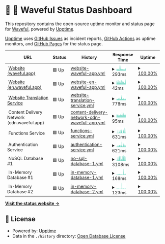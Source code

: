 # 📡 🌊 Waveful Status Dashboard

This repository contains the open-source uptime monitor and status page for [Waveful](https://waveful.app), powered by [Upptime](https://github.com/upptime/upptime).

[Upptime](https://github.com/upptime/upptime) uses [GitHub Issues](https://github.com/Waveful/status.Waveful.github.io/issues) as incident reports, [GitHub Actions](https://github.com/Waveful/status.Waveful.github.io/actions) as uptime monitors, and [GitHub Pages](https://status.waveful.app) for the status page.

<!--start: status pages-->
<!-- This summary is generated by Upptime (https://github.com/upptime/upptime) -->
<!-- Do not edit this manually, your changes will be overwritten -->
<!-- prettier-ignore -->
| URL | Status | History | Response Time | Uptime |
| --- | ------ | ------- | ------------- | ------ |
| <img alt="" src="https://icons.duckduckgo.com/ip3/waveful.app.ico" height="13"> [Website (waveful.app)](https://waveful.app) | 🟩 Up | [website-waveful-app.yml](https://github.com/Waveful/status.Waveful.github.io/commits/HEAD/history/website-waveful-app.yml) | <details><summary><img alt="Response time graph" src="./graphs/website-waveful-app/response-time-week.png" height="20"> 293ms</summary><br><a href="https://status.waveful.app/history/website-waveful-app"><img alt="Response time 338" src="https://img.shields.io/endpoint?url=https%3A%2F%2Fraw.githubusercontent.com%2FWaveful%2Fstatus.Waveful.github.io%2FHEAD%2Fapi%2Fwebsite-waveful-app%2Fresponse-time.json"></a><br><a href="https://status.waveful.app/history/website-waveful-app"><img alt="24-hour response time 265" src="https://img.shields.io/endpoint?url=https%3A%2F%2Fraw.githubusercontent.com%2FWaveful%2Fstatus.Waveful.github.io%2FHEAD%2Fapi%2Fwebsite-waveful-app%2Fresponse-time-day.json"></a><br><a href="https://status.waveful.app/history/website-waveful-app"><img alt="7-day response time 293" src="https://img.shields.io/endpoint?url=https%3A%2F%2Fraw.githubusercontent.com%2FWaveful%2Fstatus.Waveful.github.io%2FHEAD%2Fapi%2Fwebsite-waveful-app%2Fresponse-time-week.json"></a><br><a href="https://status.waveful.app/history/website-waveful-app"><img alt="30-day response time 343" src="https://img.shields.io/endpoint?url=https%3A%2F%2Fraw.githubusercontent.com%2FWaveful%2Fstatus.Waveful.github.io%2FHEAD%2Fapi%2Fwebsite-waveful-app%2Fresponse-time-month.json"></a><br><a href="https://status.waveful.app/history/website-waveful-app"><img alt="1-year response time 339" src="https://img.shields.io/endpoint?url=https%3A%2F%2Fraw.githubusercontent.com%2FWaveful%2Fstatus.Waveful.github.io%2FHEAD%2Fapi%2Fwebsite-waveful-app%2Fresponse-time-year.json"></a></details> | <details><summary><a href="https://status.waveful.app/history/website-waveful-app">100.00%</a></summary><a href="https://status.waveful.app/history/website-waveful-app"><img alt="All-time uptime 99.98%" src="https://img.shields.io/endpoint?url=https%3A%2F%2Fraw.githubusercontent.com%2FWaveful%2Fstatus.Waveful.github.io%2FHEAD%2Fapi%2Fwebsite-waveful-app%2Fuptime.json"></a><br><a href="https://status.waveful.app/history/website-waveful-app"><img alt="24-hour uptime 100.00%" src="https://img.shields.io/endpoint?url=https%3A%2F%2Fraw.githubusercontent.com%2FWaveful%2Fstatus.Waveful.github.io%2FHEAD%2Fapi%2Fwebsite-waveful-app%2Fuptime-day.json"></a><br><a href="https://status.waveful.app/history/website-waveful-app"><img alt="7-day uptime 100.00%" src="https://img.shields.io/endpoint?url=https%3A%2F%2Fraw.githubusercontent.com%2FWaveful%2Fstatus.Waveful.github.io%2FHEAD%2Fapi%2Fwebsite-waveful-app%2Fuptime-week.json"></a><br><a href="https://status.waveful.app/history/website-waveful-app"><img alt="30-day uptime 99.72%" src="https://img.shields.io/endpoint?url=https%3A%2F%2Fraw.githubusercontent.com%2FWaveful%2Fstatus.Waveful.github.io%2FHEAD%2Fapi%2Fwebsite-waveful-app%2Fuptime-month.json"></a><br><a href="https://status.waveful.app/history/website-waveful-app"><img alt="1-year uptime 99.96%" src="https://img.shields.io/endpoint?url=https%3A%2F%2Fraw.githubusercontent.com%2FWaveful%2Fstatus.Waveful.github.io%2FHEAD%2Fapi%2Fwebsite-waveful-app%2Fuptime-year.json"></a></details>
| <img alt="" src="https://icons.duckduckgo.com/ip3/en.waveful.app.ico" height="13"> [Website (en.waveful.app)](https://en.waveful.app) | 🟩 Up | [website-en-waveful-app.yml](https://github.com/Waveful/status.Waveful.github.io/commits/HEAD/history/website-en-waveful-app.yml) | <details><summary><img alt="Response time graph" src="./graphs/website-en-waveful-app/response-time-week.png" height="20"> 42ms</summary><br><a href="https://status.waveful.app/history/website-en-waveful-app"><img alt="Response time 59" src="https://img.shields.io/endpoint?url=https%3A%2F%2Fraw.githubusercontent.com%2FWaveful%2Fstatus.Waveful.github.io%2FHEAD%2Fapi%2Fwebsite-en-waveful-app%2Fresponse-time.json"></a><br><a href="https://status.waveful.app/history/website-en-waveful-app"><img alt="24-hour response time 38" src="https://img.shields.io/endpoint?url=https%3A%2F%2Fraw.githubusercontent.com%2FWaveful%2Fstatus.Waveful.github.io%2FHEAD%2Fapi%2Fwebsite-en-waveful-app%2Fresponse-time-day.json"></a><br><a href="https://status.waveful.app/history/website-en-waveful-app"><img alt="7-day response time 42" src="https://img.shields.io/endpoint?url=https%3A%2F%2Fraw.githubusercontent.com%2FWaveful%2Fstatus.Waveful.github.io%2FHEAD%2Fapi%2Fwebsite-en-waveful-app%2Fresponse-time-week.json"></a><br><a href="https://status.waveful.app/history/website-en-waveful-app"><img alt="30-day response time 59" src="https://img.shields.io/endpoint?url=https%3A%2F%2Fraw.githubusercontent.com%2FWaveful%2Fstatus.Waveful.github.io%2FHEAD%2Fapi%2Fwebsite-en-waveful-app%2Fresponse-time-month.json"></a><br><a href="https://status.waveful.app/history/website-en-waveful-app"><img alt="1-year response time 60" src="https://img.shields.io/endpoint?url=https%3A%2F%2Fraw.githubusercontent.com%2FWaveful%2Fstatus.Waveful.github.io%2FHEAD%2Fapi%2Fwebsite-en-waveful-app%2Fresponse-time-year.json"></a></details> | <details><summary><a href="https://status.waveful.app/history/website-en-waveful-app">100.00%</a></summary><a href="https://status.waveful.app/history/website-en-waveful-app"><img alt="All-time uptime 99.98%" src="https://img.shields.io/endpoint?url=https%3A%2F%2Fraw.githubusercontent.com%2FWaveful%2Fstatus.Waveful.github.io%2FHEAD%2Fapi%2Fwebsite-en-waveful-app%2Fuptime.json"></a><br><a href="https://status.waveful.app/history/website-en-waveful-app"><img alt="24-hour uptime 100.00%" src="https://img.shields.io/endpoint?url=https%3A%2F%2Fraw.githubusercontent.com%2FWaveful%2Fstatus.Waveful.github.io%2FHEAD%2Fapi%2Fwebsite-en-waveful-app%2Fuptime-day.json"></a><br><a href="https://status.waveful.app/history/website-en-waveful-app"><img alt="7-day uptime 100.00%" src="https://img.shields.io/endpoint?url=https%3A%2F%2Fraw.githubusercontent.com%2FWaveful%2Fstatus.Waveful.github.io%2FHEAD%2Fapi%2Fwebsite-en-waveful-app%2Fuptime-week.json"></a><br><a href="https://status.waveful.app/history/website-en-waveful-app"><img alt="30-day uptime 99.72%" src="https://img.shields.io/endpoint?url=https%3A%2F%2Fraw.githubusercontent.com%2FWaveful%2Fstatus.Waveful.github.io%2FHEAD%2Fapi%2Fwebsite-en-waveful-app%2Fuptime-month.json"></a><br><a href="https://status.waveful.app/history/website-en-waveful-app"><img alt="1-year uptime 99.97%" src="https://img.shields.io/endpoint?url=https%3A%2F%2Fraw.githubusercontent.com%2FWaveful%2Fstatus.Waveful.github.io%2FHEAD%2Fapi%2Fwebsite-en-waveful-app%2Fuptime-year.json"></a></details>
| <img alt="" src="https://icons.duckduckgo.com/ip3/it.waveful.app.ico" height="13"> [Website Translation Service](https://it.waveful.app) | 🟩 Up | [website-translation-service.yml](https://github.com/Waveful/status.Waveful.github.io/commits/HEAD/history/website-translation-service.yml) | <details><summary><img alt="Response time graph" src="./graphs/website-translation-service/response-time-week.png" height="20"> 778ms</summary><br><a href="https://status.waveful.app/history/website-translation-service"><img alt="Response time 944" src="https://img.shields.io/endpoint?url=https%3A%2F%2Fraw.githubusercontent.com%2FWaveful%2Fstatus.Waveful.github.io%2FHEAD%2Fapi%2Fwebsite-translation-service%2Fresponse-time.json"></a><br><a href="https://status.waveful.app/history/website-translation-service"><img alt="24-hour response time 776" src="https://img.shields.io/endpoint?url=https%3A%2F%2Fraw.githubusercontent.com%2FWaveful%2Fstatus.Waveful.github.io%2FHEAD%2Fapi%2Fwebsite-translation-service%2Fresponse-time-day.json"></a><br><a href="https://status.waveful.app/history/website-translation-service"><img alt="7-day response time 778" src="https://img.shields.io/endpoint?url=https%3A%2F%2Fraw.githubusercontent.com%2FWaveful%2Fstatus.Waveful.github.io%2FHEAD%2Fapi%2Fwebsite-translation-service%2Fresponse-time-week.json"></a><br><a href="https://status.waveful.app/history/website-translation-service"><img alt="30-day response time 758" src="https://img.shields.io/endpoint?url=https%3A%2F%2Fraw.githubusercontent.com%2FWaveful%2Fstatus.Waveful.github.io%2FHEAD%2Fapi%2Fwebsite-translation-service%2Fresponse-time-month.json"></a><br><a href="https://status.waveful.app/history/website-translation-service"><img alt="1-year response time 941" src="https://img.shields.io/endpoint?url=https%3A%2F%2Fraw.githubusercontent.com%2FWaveful%2Fstatus.Waveful.github.io%2FHEAD%2Fapi%2Fwebsite-translation-service%2Fresponse-time-year.json"></a></details> | <details><summary><a href="https://status.waveful.app/history/website-translation-service">100.00%</a></summary><a href="https://status.waveful.app/history/website-translation-service"><img alt="All-time uptime 99.98%" src="https://img.shields.io/endpoint?url=https%3A%2F%2Fraw.githubusercontent.com%2FWaveful%2Fstatus.Waveful.github.io%2FHEAD%2Fapi%2Fwebsite-translation-service%2Fuptime.json"></a><br><a href="https://status.waveful.app/history/website-translation-service"><img alt="24-hour uptime 100.00%" src="https://img.shields.io/endpoint?url=https%3A%2F%2Fraw.githubusercontent.com%2FWaveful%2Fstatus.Waveful.github.io%2FHEAD%2Fapi%2Fwebsite-translation-service%2Fuptime-day.json"></a><br><a href="https://status.waveful.app/history/website-translation-service"><img alt="7-day uptime 100.00%" src="https://img.shields.io/endpoint?url=https%3A%2F%2Fraw.githubusercontent.com%2FWaveful%2Fstatus.Waveful.github.io%2FHEAD%2Fapi%2Fwebsite-translation-service%2Fuptime-week.json"></a><br><a href="https://status.waveful.app/history/website-translation-service"><img alt="30-day uptime 99.72%" src="https://img.shields.io/endpoint?url=https%3A%2F%2Fraw.githubusercontent.com%2FWaveful%2Fstatus.Waveful.github.io%2FHEAD%2Fapi%2Fwebsite-translation-service%2Fuptime-month.json"></a><br><a href="https://status.waveful.app/history/website-translation-service"><img alt="1-year uptime 99.96%" src="https://img.shields.io/endpoint?url=https%3A%2F%2Fraw.githubusercontent.com%2FWaveful%2Fstatus.Waveful.github.io%2FHEAD%2Fapi%2Fwebsite-translation-service%2Fuptime-year.json"></a></details>
| <img alt="" src="https://icons.duckduckgo.com/ip3/null.ico" height="13"> Content Delivery Network (cdn.waveful.app) | 🟩 Up | [content-delivery-network-cdn-waveful-app.yml](https://github.com/Waveful/status.Waveful.github.io/commits/HEAD/history/content-delivery-network-cdn-waveful-app.yml) | <details><summary><img alt="Response time graph" src="./graphs/content-delivery-network-cdn-waveful-app/response-time-week.png" height="20"> 95ms</summary><br><a href="https://status.waveful.app/history/content-delivery-network-cdn-waveful-app"><img alt="Response time 121" src="https://img.shields.io/endpoint?url=https%3A%2F%2Fraw.githubusercontent.com%2FWaveful%2Fstatus.Waveful.github.io%2FHEAD%2Fapi%2Fcontent-delivery-network-cdn-waveful-app%2Fresponse-time.json"></a><br><a href="https://status.waveful.app/history/content-delivery-network-cdn-waveful-app"><img alt="24-hour response time 92" src="https://img.shields.io/endpoint?url=https%3A%2F%2Fraw.githubusercontent.com%2FWaveful%2Fstatus.Waveful.github.io%2FHEAD%2Fapi%2Fcontent-delivery-network-cdn-waveful-app%2Fresponse-time-day.json"></a><br><a href="https://status.waveful.app/history/content-delivery-network-cdn-waveful-app"><img alt="7-day response time 95" src="https://img.shields.io/endpoint?url=https%3A%2F%2Fraw.githubusercontent.com%2FWaveful%2Fstatus.Waveful.github.io%2FHEAD%2Fapi%2Fcontent-delivery-network-cdn-waveful-app%2Fresponse-time-week.json"></a><br><a href="https://status.waveful.app/history/content-delivery-network-cdn-waveful-app"><img alt="30-day response time 123" src="https://img.shields.io/endpoint?url=https%3A%2F%2Fraw.githubusercontent.com%2FWaveful%2Fstatus.Waveful.github.io%2FHEAD%2Fapi%2Fcontent-delivery-network-cdn-waveful-app%2Fresponse-time-month.json"></a><br><a href="https://status.waveful.app/history/content-delivery-network-cdn-waveful-app"><img alt="1-year response time 121" src="https://img.shields.io/endpoint?url=https%3A%2F%2Fraw.githubusercontent.com%2FWaveful%2Fstatus.Waveful.github.io%2FHEAD%2Fapi%2Fcontent-delivery-network-cdn-waveful-app%2Fresponse-time-year.json"></a></details> | <details><summary><a href="https://status.waveful.app/history/content-delivery-network-cdn-waveful-app">100.00%</a></summary><a href="https://status.waveful.app/history/content-delivery-network-cdn-waveful-app"><img alt="All-time uptime 100.00%" src="https://img.shields.io/endpoint?url=https%3A%2F%2Fraw.githubusercontent.com%2FWaveful%2Fstatus.Waveful.github.io%2FHEAD%2Fapi%2Fcontent-delivery-network-cdn-waveful-app%2Fuptime.json"></a><br><a href="https://status.waveful.app/history/content-delivery-network-cdn-waveful-app"><img alt="24-hour uptime 100.00%" src="https://img.shields.io/endpoint?url=https%3A%2F%2Fraw.githubusercontent.com%2FWaveful%2Fstatus.Waveful.github.io%2FHEAD%2Fapi%2Fcontent-delivery-network-cdn-waveful-app%2Fuptime-day.json"></a><br><a href="https://status.waveful.app/history/content-delivery-network-cdn-waveful-app"><img alt="7-day uptime 100.00%" src="https://img.shields.io/endpoint?url=https%3A%2F%2Fraw.githubusercontent.com%2FWaveful%2Fstatus.Waveful.github.io%2FHEAD%2Fapi%2Fcontent-delivery-network-cdn-waveful-app%2Fuptime-week.json"></a><br><a href="https://status.waveful.app/history/content-delivery-network-cdn-waveful-app"><img alt="30-day uptime 100.00%" src="https://img.shields.io/endpoint?url=https%3A%2F%2Fraw.githubusercontent.com%2FWaveful%2Fstatus.Waveful.github.io%2FHEAD%2Fapi%2Fcontent-delivery-network-cdn-waveful-app%2Fuptime-month.json"></a><br><a href="https://status.waveful.app/history/content-delivery-network-cdn-waveful-app"><img alt="1-year uptime 100.00%" src="https://img.shields.io/endpoint?url=https%3A%2F%2Fraw.githubusercontent.com%2FWaveful%2Fstatus.Waveful.github.io%2FHEAD%2Fapi%2Fcontent-delivery-network-cdn-waveful-app%2Fuptime-year.json"></a></details>
| <img alt="" src="https://icons.duckduckgo.com/ip3/null.ico" height="13"> Functions Service | 🟩 Up | [functions-service.yml](https://github.com/Waveful/status.Waveful.github.io/commits/HEAD/history/functions-service.yml) | <details><summary><img alt="Response time graph" src="./graphs/functions-service/response-time-week.png" height="20"> 631ms</summary><br><a href="https://status.waveful.app/history/functions-service"><img alt="Response time 395" src="https://img.shields.io/endpoint?url=https%3A%2F%2Fraw.githubusercontent.com%2FWaveful%2Fstatus.Waveful.github.io%2FHEAD%2Fapi%2Ffunctions-service%2Fresponse-time.json"></a><br><a href="https://status.waveful.app/history/functions-service"><img alt="24-hour response time 572" src="https://img.shields.io/endpoint?url=https%3A%2F%2Fraw.githubusercontent.com%2FWaveful%2Fstatus.Waveful.github.io%2FHEAD%2Fapi%2Ffunctions-service%2Fresponse-time-day.json"></a><br><a href="https://status.waveful.app/history/functions-service"><img alt="7-day response time 631" src="https://img.shields.io/endpoint?url=https%3A%2F%2Fraw.githubusercontent.com%2FWaveful%2Fstatus.Waveful.github.io%2FHEAD%2Fapi%2Ffunctions-service%2Fresponse-time-week.json"></a><br><a href="https://status.waveful.app/history/functions-service"><img alt="30-day response time 622" src="https://img.shields.io/endpoint?url=https%3A%2F%2Fraw.githubusercontent.com%2FWaveful%2Fstatus.Waveful.github.io%2FHEAD%2Fapi%2Ffunctions-service%2Fresponse-time-month.json"></a><br><a href="https://status.waveful.app/history/functions-service"><img alt="1-year response time 407" src="https://img.shields.io/endpoint?url=https%3A%2F%2Fraw.githubusercontent.com%2FWaveful%2Fstatus.Waveful.github.io%2FHEAD%2Fapi%2Ffunctions-service%2Fresponse-time-year.json"></a></details> | <details><summary><a href="https://status.waveful.app/history/functions-service">100.00%</a></summary><a href="https://status.waveful.app/history/functions-service"><img alt="All-time uptime 100.00%" src="https://img.shields.io/endpoint?url=https%3A%2F%2Fraw.githubusercontent.com%2FWaveful%2Fstatus.Waveful.github.io%2FHEAD%2Fapi%2Ffunctions-service%2Fuptime.json"></a><br><a href="https://status.waveful.app/history/functions-service"><img alt="24-hour uptime 100.00%" src="https://img.shields.io/endpoint?url=https%3A%2F%2Fraw.githubusercontent.com%2FWaveful%2Fstatus.Waveful.github.io%2FHEAD%2Fapi%2Ffunctions-service%2Fuptime-day.json"></a><br><a href="https://status.waveful.app/history/functions-service"><img alt="7-day uptime 100.00%" src="https://img.shields.io/endpoint?url=https%3A%2F%2Fraw.githubusercontent.com%2FWaveful%2Fstatus.Waveful.github.io%2FHEAD%2Fapi%2Ffunctions-service%2Fuptime-week.json"></a><br><a href="https://status.waveful.app/history/functions-service"><img alt="30-day uptime 99.97%" src="https://img.shields.io/endpoint?url=https%3A%2F%2Fraw.githubusercontent.com%2FWaveful%2Fstatus.Waveful.github.io%2FHEAD%2Fapi%2Ffunctions-service%2Fuptime-month.json"></a><br><a href="https://status.waveful.app/history/functions-service"><img alt="1-year uptime 100.00%" src="https://img.shields.io/endpoint?url=https%3A%2F%2Fraw.githubusercontent.com%2FWaveful%2Fstatus.Waveful.github.io%2FHEAD%2Fapi%2Ffunctions-service%2Fuptime-year.json"></a></details>
| <img alt="" src="https://icons.duckduckgo.com/ip3/null.ico" height="13"> Authentication Service | 🟩 Up | [authentication-service.yml](https://github.com/Waveful/status.Waveful.github.io/commits/HEAD/history/authentication-service.yml) | <details><summary><img alt="Response time graph" src="./graphs/authentication-service/response-time-week.png" height="20"> 621ms</summary><br><a href="https://status.waveful.app/history/authentication-service"><img alt="Response time 341" src="https://img.shields.io/endpoint?url=https%3A%2F%2Fraw.githubusercontent.com%2FWaveful%2Fstatus.Waveful.github.io%2FHEAD%2Fapi%2Fauthentication-service%2Fresponse-time.json"></a><br><a href="https://status.waveful.app/history/authentication-service"><img alt="24-hour response time 858" src="https://img.shields.io/endpoint?url=https%3A%2F%2Fraw.githubusercontent.com%2FWaveful%2Fstatus.Waveful.github.io%2FHEAD%2Fapi%2Fauthentication-service%2Fresponse-time-day.json"></a><br><a href="https://status.waveful.app/history/authentication-service"><img alt="7-day response time 621" src="https://img.shields.io/endpoint?url=https%3A%2F%2Fraw.githubusercontent.com%2FWaveful%2Fstatus.Waveful.github.io%2FHEAD%2Fapi%2Fauthentication-service%2Fresponse-time-week.json"></a><br><a href="https://status.waveful.app/history/authentication-service"><img alt="30-day response time 585" src="https://img.shields.io/endpoint?url=https%3A%2F%2Fraw.githubusercontent.com%2FWaveful%2Fstatus.Waveful.github.io%2FHEAD%2Fapi%2Fauthentication-service%2Fresponse-time-month.json"></a><br><a href="https://status.waveful.app/history/authentication-service"><img alt="1-year response time 340" src="https://img.shields.io/endpoint?url=https%3A%2F%2Fraw.githubusercontent.com%2FWaveful%2Fstatus.Waveful.github.io%2FHEAD%2Fapi%2Fauthentication-service%2Fresponse-time-year.json"></a></details> | <details><summary><a href="https://status.waveful.app/history/authentication-service">100.00%</a></summary><a href="https://status.waveful.app/history/authentication-service"><img alt="All-time uptime 100.00%" src="https://img.shields.io/endpoint?url=https%3A%2F%2Fraw.githubusercontent.com%2FWaveful%2Fstatus.Waveful.github.io%2FHEAD%2Fapi%2Fauthentication-service%2Fuptime.json"></a><br><a href="https://status.waveful.app/history/authentication-service"><img alt="24-hour uptime 100.00%" src="https://img.shields.io/endpoint?url=https%3A%2F%2Fraw.githubusercontent.com%2FWaveful%2Fstatus.Waveful.github.io%2FHEAD%2Fapi%2Fauthentication-service%2Fuptime-day.json"></a><br><a href="https://status.waveful.app/history/authentication-service"><img alt="7-day uptime 100.00%" src="https://img.shields.io/endpoint?url=https%3A%2F%2Fraw.githubusercontent.com%2FWaveful%2Fstatus.Waveful.github.io%2FHEAD%2Fapi%2Fauthentication-service%2Fuptime-week.json"></a><br><a href="https://status.waveful.app/history/authentication-service"><img alt="30-day uptime 99.97%" src="https://img.shields.io/endpoint?url=https%3A%2F%2Fraw.githubusercontent.com%2FWaveful%2Fstatus.Waveful.github.io%2FHEAD%2Fapi%2Fauthentication-service%2Fuptime-month.json"></a><br><a href="https://status.waveful.app/history/authentication-service"><img alt="1-year uptime 100.00%" src="https://img.shields.io/endpoint?url=https%3A%2F%2Fraw.githubusercontent.com%2FWaveful%2Fstatus.Waveful.github.io%2FHEAD%2Fapi%2Fauthentication-service%2Fuptime-year.json"></a></details>
| <img alt="" src="https://icons.duckduckgo.com/ip3/null.ico" height="13"> NoSQL Database #1 | 🟩 Up | [no-sql-database-1.yml](https://github.com/Waveful/status.Waveful.github.io/commits/HEAD/history/no-sql-database-1.yml) | <details><summary><img alt="Response time graph" src="./graphs/no-sql-database-1/response-time-week.png" height="20"> 3108ms</summary><br><a href="https://status.waveful.app/history/no-sql-database-1"><img alt="Response time 1692" src="https://img.shields.io/endpoint?url=https%3A%2F%2Fraw.githubusercontent.com%2FWaveful%2Fstatus.Waveful.github.io%2FHEAD%2Fapi%2Fno-sql-database-1%2Fresponse-time.json"></a><br><a href="https://status.waveful.app/history/no-sql-database-1"><img alt="24-hour response time 3377" src="https://img.shields.io/endpoint?url=https%3A%2F%2Fraw.githubusercontent.com%2FWaveful%2Fstatus.Waveful.github.io%2FHEAD%2Fapi%2Fno-sql-database-1%2Fresponse-time-day.json"></a><br><a href="https://status.waveful.app/history/no-sql-database-1"><img alt="7-day response time 3108" src="https://img.shields.io/endpoint?url=https%3A%2F%2Fraw.githubusercontent.com%2FWaveful%2Fstatus.Waveful.github.io%2FHEAD%2Fapi%2Fno-sql-database-1%2Fresponse-time-week.json"></a><br><a href="https://status.waveful.app/history/no-sql-database-1"><img alt="30-day response time 2813" src="https://img.shields.io/endpoint?url=https%3A%2F%2Fraw.githubusercontent.com%2FWaveful%2Fstatus.Waveful.github.io%2FHEAD%2Fapi%2Fno-sql-database-1%2Fresponse-time-month.json"></a><br><a href="https://status.waveful.app/history/no-sql-database-1"><img alt="1-year response time 1691" src="https://img.shields.io/endpoint?url=https%3A%2F%2Fraw.githubusercontent.com%2FWaveful%2Fstatus.Waveful.github.io%2FHEAD%2Fapi%2Fno-sql-database-1%2Fresponse-time-year.json"></a></details> | <details><summary><a href="https://status.waveful.app/history/no-sql-database-1">100.00%</a></summary><a href="https://status.waveful.app/history/no-sql-database-1"><img alt="All-time uptime 100.00%" src="https://img.shields.io/endpoint?url=https%3A%2F%2Fraw.githubusercontent.com%2FWaveful%2Fstatus.Waveful.github.io%2FHEAD%2Fapi%2Fno-sql-database-1%2Fuptime.json"></a><br><a href="https://status.waveful.app/history/no-sql-database-1"><img alt="24-hour uptime 100.00%" src="https://img.shields.io/endpoint?url=https%3A%2F%2Fraw.githubusercontent.com%2FWaveful%2Fstatus.Waveful.github.io%2FHEAD%2Fapi%2Fno-sql-database-1%2Fuptime-day.json"></a><br><a href="https://status.waveful.app/history/no-sql-database-1"><img alt="7-day uptime 100.00%" src="https://img.shields.io/endpoint?url=https%3A%2F%2Fraw.githubusercontent.com%2FWaveful%2Fstatus.Waveful.github.io%2FHEAD%2Fapi%2Fno-sql-database-1%2Fuptime-week.json"></a><br><a href="https://status.waveful.app/history/no-sql-database-1"><img alt="30-day uptime 99.97%" src="https://img.shields.io/endpoint?url=https%3A%2F%2Fraw.githubusercontent.com%2FWaveful%2Fstatus.Waveful.github.io%2FHEAD%2Fapi%2Fno-sql-database-1%2Fuptime-month.json"></a><br><a href="https://status.waveful.app/history/no-sql-database-1"><img alt="1-year uptime 100.00%" src="https://img.shields.io/endpoint?url=https%3A%2F%2Fraw.githubusercontent.com%2FWaveful%2Fstatus.Waveful.github.io%2FHEAD%2Fapi%2Fno-sql-database-1%2Fuptime-year.json"></a></details>
| <img alt="" src="https://icons.duckduckgo.com/ip3/null.ico" height="13"> In-Memory Database #1 | 🟩 Up | [in-memory-database-1.yml](https://github.com/Waveful/status.Waveful.github.io/commits/HEAD/history/in-memory-database-1.yml) | <details><summary><img alt="Response time graph" src="./graphs/in-memory-database-1/response-time-week.png" height="20"> 168ms</summary><br><a href="https://status.waveful.app/history/in-memory-database-1"><img alt="Response time 110" src="https://img.shields.io/endpoint?url=https%3A%2F%2Fraw.githubusercontent.com%2FWaveful%2Fstatus.Waveful.github.io%2FHEAD%2Fapi%2Fin-memory-database-1%2Fresponse-time.json"></a><br><a href="https://status.waveful.app/history/in-memory-database-1"><img alt="24-hour response time 331" src="https://img.shields.io/endpoint?url=https%3A%2F%2Fraw.githubusercontent.com%2FWaveful%2Fstatus.Waveful.github.io%2FHEAD%2Fapi%2Fin-memory-database-1%2Fresponse-time-day.json"></a><br><a href="https://status.waveful.app/history/in-memory-database-1"><img alt="7-day response time 168" src="https://img.shields.io/endpoint?url=https%3A%2F%2Fraw.githubusercontent.com%2FWaveful%2Fstatus.Waveful.github.io%2FHEAD%2Fapi%2Fin-memory-database-1%2Fresponse-time-week.json"></a><br><a href="https://status.waveful.app/history/in-memory-database-1"><img alt="30-day response time 175" src="https://img.shields.io/endpoint?url=https%3A%2F%2Fraw.githubusercontent.com%2FWaveful%2Fstatus.Waveful.github.io%2FHEAD%2Fapi%2Fin-memory-database-1%2Fresponse-time-month.json"></a><br><a href="https://status.waveful.app/history/in-memory-database-1"><img alt="1-year response time 110" src="https://img.shields.io/endpoint?url=https%3A%2F%2Fraw.githubusercontent.com%2FWaveful%2Fstatus.Waveful.github.io%2FHEAD%2Fapi%2Fin-memory-database-1%2Fresponse-time-year.json"></a></details> | <details><summary><a href="https://status.waveful.app/history/in-memory-database-1">100.00%</a></summary><a href="https://status.waveful.app/history/in-memory-database-1"><img alt="All-time uptime 100.00%" src="https://img.shields.io/endpoint?url=https%3A%2F%2Fraw.githubusercontent.com%2FWaveful%2Fstatus.Waveful.github.io%2FHEAD%2Fapi%2Fin-memory-database-1%2Fuptime.json"></a><br><a href="https://status.waveful.app/history/in-memory-database-1"><img alt="24-hour uptime 100.00%" src="https://img.shields.io/endpoint?url=https%3A%2F%2Fraw.githubusercontent.com%2FWaveful%2Fstatus.Waveful.github.io%2FHEAD%2Fapi%2Fin-memory-database-1%2Fuptime-day.json"></a><br><a href="https://status.waveful.app/history/in-memory-database-1"><img alt="7-day uptime 100.00%" src="https://img.shields.io/endpoint?url=https%3A%2F%2Fraw.githubusercontent.com%2FWaveful%2Fstatus.Waveful.github.io%2FHEAD%2Fapi%2Fin-memory-database-1%2Fuptime-week.json"></a><br><a href="https://status.waveful.app/history/in-memory-database-1"><img alt="30-day uptime 100.00%" src="https://img.shields.io/endpoint?url=https%3A%2F%2Fraw.githubusercontent.com%2FWaveful%2Fstatus.Waveful.github.io%2FHEAD%2Fapi%2Fin-memory-database-1%2Fuptime-month.json"></a><br><a href="https://status.waveful.app/history/in-memory-database-1"><img alt="1-year uptime 100.00%" src="https://img.shields.io/endpoint?url=https%3A%2F%2Fraw.githubusercontent.com%2FWaveful%2Fstatus.Waveful.github.io%2FHEAD%2Fapi%2Fin-memory-database-1%2Fuptime-year.json"></a></details>
| <img alt="" src="https://icons.duckduckgo.com/ip3/null.ico" height="13"> In-Memory Database #2 | 🟩 Up | [in-memory-database-2.yml](https://github.com/Waveful/status.Waveful.github.io/commits/HEAD/history/in-memory-database-2.yml) | <details><summary><img alt="Response time graph" src="./graphs/in-memory-database-2/response-time-week.png" height="20"> 123ms</summary><br><a href="https://status.waveful.app/history/in-memory-database-2"><img alt="Response time 86" src="https://img.shields.io/endpoint?url=https%3A%2F%2Fraw.githubusercontent.com%2FWaveful%2Fstatus.Waveful.github.io%2FHEAD%2Fapi%2Fin-memory-database-2%2Fresponse-time.json"></a><br><a href="https://status.waveful.app/history/in-memory-database-2"><img alt="24-hour response time 107" src="https://img.shields.io/endpoint?url=https%3A%2F%2Fraw.githubusercontent.com%2FWaveful%2Fstatus.Waveful.github.io%2FHEAD%2Fapi%2Fin-memory-database-2%2Fresponse-time-day.json"></a><br><a href="https://status.waveful.app/history/in-memory-database-2"><img alt="7-day response time 123" src="https://img.shields.io/endpoint?url=https%3A%2F%2Fraw.githubusercontent.com%2FWaveful%2Fstatus.Waveful.github.io%2FHEAD%2Fapi%2Fin-memory-database-2%2Fresponse-time-week.json"></a><br><a href="https://status.waveful.app/history/in-memory-database-2"><img alt="30-day response time 112" src="https://img.shields.io/endpoint?url=https%3A%2F%2Fraw.githubusercontent.com%2FWaveful%2Fstatus.Waveful.github.io%2FHEAD%2Fapi%2Fin-memory-database-2%2Fresponse-time-month.json"></a><br><a href="https://status.waveful.app/history/in-memory-database-2"><img alt="1-year response time 85" src="https://img.shields.io/endpoint?url=https%3A%2F%2Fraw.githubusercontent.com%2FWaveful%2Fstatus.Waveful.github.io%2FHEAD%2Fapi%2Fin-memory-database-2%2Fresponse-time-year.json"></a></details> | <details><summary><a href="https://status.waveful.app/history/in-memory-database-2">100.00%</a></summary><a href="https://status.waveful.app/history/in-memory-database-2"><img alt="All-time uptime 100.00%" src="https://img.shields.io/endpoint?url=https%3A%2F%2Fraw.githubusercontent.com%2FWaveful%2Fstatus.Waveful.github.io%2FHEAD%2Fapi%2Fin-memory-database-2%2Fuptime.json"></a><br><a href="https://status.waveful.app/history/in-memory-database-2"><img alt="24-hour uptime 100.00%" src="https://img.shields.io/endpoint?url=https%3A%2F%2Fraw.githubusercontent.com%2FWaveful%2Fstatus.Waveful.github.io%2FHEAD%2Fapi%2Fin-memory-database-2%2Fuptime-day.json"></a><br><a href="https://status.waveful.app/history/in-memory-database-2"><img alt="7-day uptime 100.00%" src="https://img.shields.io/endpoint?url=https%3A%2F%2Fraw.githubusercontent.com%2FWaveful%2Fstatus.Waveful.github.io%2FHEAD%2Fapi%2Fin-memory-database-2%2Fuptime-week.json"></a><br><a href="https://status.waveful.app/history/in-memory-database-2"><img alt="30-day uptime 100.00%" src="https://img.shields.io/endpoint?url=https%3A%2F%2Fraw.githubusercontent.com%2FWaveful%2Fstatus.Waveful.github.io%2FHEAD%2Fapi%2Fin-memory-database-2%2Fuptime-month.json"></a><br><a href="https://status.waveful.app/history/in-memory-database-2"><img alt="1-year uptime 100.00%" src="https://img.shields.io/endpoint?url=https%3A%2F%2Fraw.githubusercontent.com%2FWaveful%2Fstatus.Waveful.github.io%2FHEAD%2Fapi%2Fin-memory-database-2%2Fuptime-year.json"></a></details>

<!--end: status pages-->

[**Visit the status website →**](https://status.waveful.app)

## 📄 License

- Powered by: [Upptime](https://github.com/upptime/upptime)
- Data in the `./history` directory: [Open Database License](https://opendatacommons.org/licenses/odbl/1-0/)
